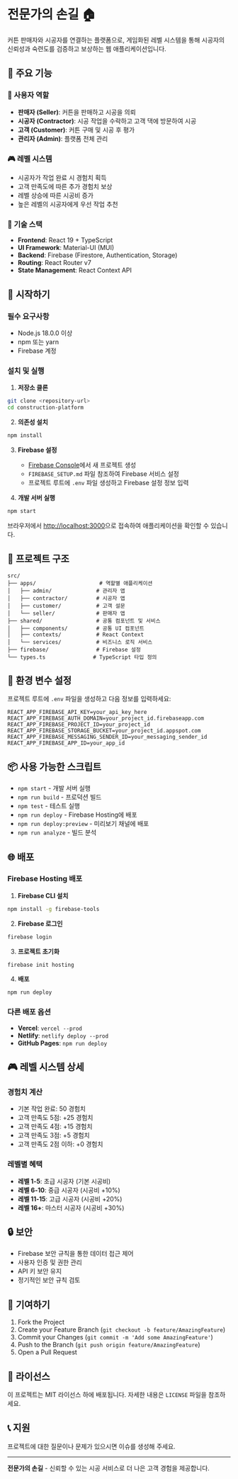 # 전문가의 손길 🏠

커튼 판매자와 시공자를 연결하는 플랫폼으로, 게임화된 레벨 시스템을 통해 시공자의 신뢰성과 숙련도를 검증하고 보상하는 웹 애플리케이션입니다.

## 🎯 주요 기능

### 👥 사용자 역할
- **판매자 (Seller)**: 커튼을 판매하고 시공을 의뢰
- **시공자 (Contractor)**: 시공 작업을 수락하고 고객 댁에 방문하여 시공
- **고객 (Customer)**: 커튼 구매 및 시공 후 평가
- **관리자 (Admin)**: 플랫폼 전체 관리

### 🎮 레벨 시스템
- 시공자가 작업 완료 시 경험치 획득
- 고객 만족도에 따른 추가 경험치 보상
- 레벨 상승에 따른 시공비 증가
- 높은 레벨의 시공자에게 우선 작업 추천

### 🔧 기술 스택
- **Frontend**: React 19 + TypeScript
- **UI Framework**: Material-UI (MUI)
- **Backend**: Firebase (Firestore, Authentication, Storage)
- **Routing**: React Router v7
- **State Management**: React Context API

## 🚀 시작하기

### 필수 요구사항
- Node.js 18.0.0 이상
- npm 또는 yarn
- Firebase 계정

### 설치 및 실행

1. **저장소 클론**
```bash
git clone <repository-url>
cd construction-platform
```

2. **의존성 설치**
```bash
npm install
```

3. **Firebase 설정**
   - [Firebase Console](https://console.firebase.google.com/)에서 새 프로젝트 생성
   - `FIREBASE_SETUP.md` 파일 참조하여 Firebase 서비스 설정
   - 프로젝트 루트에 `.env` 파일 생성하고 Firebase 설정 정보 입력

4. **개발 서버 실행**
```bash
npm start
```

브라우저에서 [http://localhost:3000](http://localhost:3000)으로 접속하여 애플리케이션을 확인할 수 있습니다.

## 📁 프로젝트 구조

```
src/
├── apps/                    # 역할별 애플리케이션
│   ├── admin/              # 관리자 앱
│   ├── contractor/         # 시공자 앱
│   ├── customer/           # 고객 설문
│   └── seller/             # 판매자 앱
├── shared/                 # 공통 컴포넌트 및 서비스
│   ├── components/         # 공통 UI 컴포넌트
│   ├── contexts/           # React Context
│   └── services/           # 비즈니스 로직 서비스
├── firebase/               # Firebase 설정
└── types.ts               # TypeScript 타입 정의
```

## 🔐 환경 변수 설정

프로젝트 루트에 `.env` 파일을 생성하고 다음 정보를 입력하세요:

```env
REACT_APP_FIREBASE_API_KEY=your_api_key_here
REACT_APP_FIREBASE_AUTH_DOMAIN=your_project_id.firebaseapp.com
REACT_APP_FIREBASE_PROJECT_ID=your_project_id
REACT_APP_FIREBASE_STORAGE_BUCKET=your_project_id.appspot.com
REACT_APP_FIREBASE_MESSAGING_SENDER_ID=your_messaging_sender_id
REACT_APP_FIREBASE_APP_ID=your_app_id
```

## 📦 사용 가능한 스크립트

- `npm start` - 개발 서버 실행
- `npm run build` - 프로덕션 빌드
- `npm test` - 테스트 실행
- `npm run deploy` - Firebase Hosting에 배포
- `npm run deploy:preview` - 미리보기 채널에 배포
- `npm run analyze` - 빌드 분석

## 🌐 배포

### Firebase Hosting 배포

1. **Firebase CLI 설치**
```bash
npm install -g firebase-tools
```

2. **Firebase 로그인**
```bash
firebase login
```

3. **프로젝트 초기화**
```bash
firebase init hosting
```

4. **배포**
```bash
npm run deploy
```

### 다른 배포 옵션
- **Vercel**: `vercel --prod`
- **Netlify**: `netlify deploy --prod`
- **GitHub Pages**: `npm run deploy`

## 🎮 레벨 시스템 상세

### 경험치 계산
- 기본 작업 완료: 50 경험치
- 고객 만족도 5점: +25 경험치
- 고객 만족도 4점: +15 경험치
- 고객 만족도 3점: +5 경험치
- 고객 만족도 2점 이하: +0 경험치

### 레벨별 혜택
- **레벨 1-5**: 초급 시공자 (기본 시공비)
- **레벨 6-10**: 중급 시공자 (시공비 +10%)
- **레벨 11-15**: 고급 시공자 (시공비 +20%)
- **레벨 16+**: 마스터 시공자 (시공비 +30%)

## 🔒 보안

- Firebase 보안 규칙을 통한 데이터 접근 제어
- 사용자 인증 및 권한 관리
- API 키 보안 유지
- 정기적인 보안 규칙 검토

## 🤝 기여하기

1. Fork the Project
2. Create your Feature Branch (`git checkout -b feature/AmazingFeature`)
3. Commit your Changes (`git commit -m 'Add some AmazingFeature'`)
4. Push to the Branch (`git push origin feature/AmazingFeature`)
5. Open a Pull Request

## 📄 라이선스

이 프로젝트는 MIT 라이선스 하에 배포됩니다. 자세한 내용은 `LICENSE` 파일을 참조하세요.

## 📞 지원

프로젝트에 대한 질문이나 문제가 있으시면 이슈를 생성해 주세요.

---

**전문가의 손길** - 신뢰할 수 있는 시공 서비스로 더 나은 고객 경험을 제공합니다.
